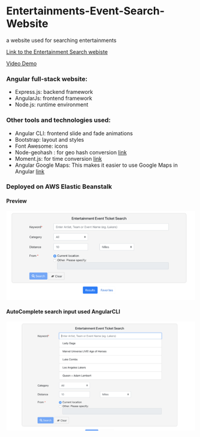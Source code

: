 # Entertainments-Event-Search-Website
a website used for searching entertainments

[Link to the Entertainment Search webiste](http://yuzhu-hw8.us-east-2.elasticbeanstalk.com/)

[Video Demo](https://youtu.be/Ai9JYTwanc8)

### Angular full-stack website: 

* Express.js: backend framework
* AngularJs: frontend framework
* Node.js: runtime environment

### Other tools and technologies used:

* Angular CLI: frontend slide and fade animations
* Bootstrap: layout and styles
* Font Awesome: icons
* Node-geohash : for geo hash conversion [link](https://github.com/sunng87/node-geohash)
* Moment.js: for time conversion [link](http://momentjs.com/) 
* Angular Google Maps: This makes it easier to use Google Maps in Angular [link](https://angular-maps.com/)

### Deployed on AWS Elastic Beanstalk

#### Preview
![alt text](/Screen-shots/event%20search%20form.png)

#### AutoComplete search input used AngularCLI
![alt text](/Screen-shots/Auto-complete%20AngularCLI.png)
